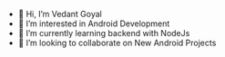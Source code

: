 - 👋 Hi, I’m Vedant Goyal
- 👀 I’m interested in Android Development
- 🌱 I’m currently learning backend with NodeJs
- 💞️ I’m looking to collaborate on New Android Projects

<!---
thevedantgoyal/thevedantgoyal is a ✨ special ✨ repository because its `README.md` (this file) appears on your GitHub profile.
You can click the Preview link to take a look at your changes.
--->
